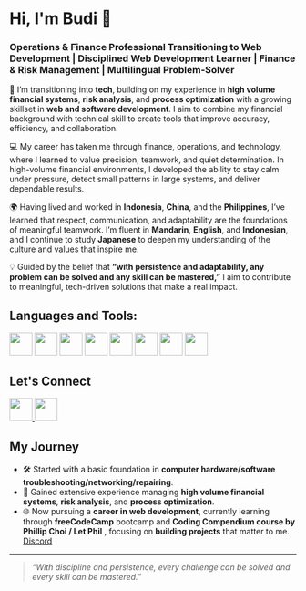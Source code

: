 # Hi, I'm Budi 👋

### **Operations & Finance Professional Transitioning to Web Development | Disciplined Web Development Learner | Finance & Risk Management | Multilingual Problem-Solver**

🌱 I’m transitioning into **tech**, building on my experience in **high volume financial systems**, **risk analysis**, and **process optimization** with a growing skillset in **web and software development**. I aim to combine my financial background with technical skill to create tools that improve accuracy, efficiency, and collaboration.

💻 My career has taken me through finance, operations, and technology, where I learned to value precision, teamwork, and quiet determination. In high-volume financial environments, I developed the ability to stay calm under pressure, detect small patterns in large systems, and deliver dependable results.

🌍 Having lived and worked in **Indonesia**, **China**, and the **Philippines**, I’ve learned that respect, communication, and adaptability are the foundations of meaningful teamwork. I’m fluent in **Mandarin**, **English**, and **Indonesian**, and I continue to study **Japanese** to deepen my understanding of the culture and values that inspire me.

💡 Guided by the belief that **“with persistence and adaptability, any problem can be solved and any skill can be mastered,”** I aim to contribute to meaningful, tech-driven solutions that make a real impact.

## Languages and Tools:

<p>
  <img src="https://cdn.jsdelivr.net/gh/devicons/devicon/icons/python/python-original.svg" width="40" height="40"/>
  <img src="https://cdn.jsdelivr.net/gh/devicons/devicon/icons/typescript/typescript-original.svg" width="40" height="40"/>
  <img src="https://cdn.jsdelivr.net/gh/devicons/devicon/icons/javascript/javascript-original.svg" width="40" height="40"/>
  <img src="https://cdn.jsdelivr.net/gh/devicons/devicon/icons/react/react-original.svg" width="40" height="40"/>
  <img src="https://cdn.jsdelivr.net/gh/devicons/devicon/icons/nodejs/nodejs-original.svg" width="40" height="40"/>
  <img src="https://cdn.jsdelivr.net/gh/devicons/devicon/icons/html5/html5-original.svg" width="40" height="40"/>
  <img src="https://cdn.jsdelivr.net/gh/devicons/devicon/icons/css3/css3-original.svg" width="40" height="40"/>
  <img src="https://cdn.jsdelivr.net/gh/devicons/devicon/icons/git/git-original.svg" width="40" height="40"/>
</p>

## Let's Connect

<p>
  <a href="https://www.linkedin.com/in/budi-saputra-wijaya" target="_blank">
    <img src="https://cdn.jsdelivr.net/gh/devicons/devicon/icons/linkedin/linkedin-original.svg" width="40" height="40"/>
  </a>
  <a href="mailto:budiwijaya555@gmail.com">
    <img src="https://cdn-icons-png.flaticon.com/512/732/732200.png" width="40" height="40"/>
  </a>
</p>

## My Journey

- 🛠️ Started with a basic foundation in **computer hardware/software troubleshooting/networking/repairing**.
- 💼 Gained extensive experience managing **high volume financial systems**, **risk analysis**, and **process optimization**.
- 🌐 Now pursuing a **career in web development**, currently learning through **freeCodeCamp** bootcamp and **Coding Compendium course by Phillip Choi / Let Phil** , focusing on **building projects** that matter to me. [Discord](https://discord.com/channels/1328534945848758282/1331598180122628096/1414608514994802822)

---

> _“With discipline and persistence, every challenge can be solved and every skill can be mastered.”_
